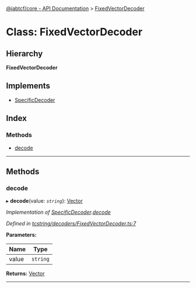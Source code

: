 [@iabtcf/core - API Documentation](../README.md) > [FixedVectorDecoder](../classes/fixedvectordecoder.md)

# Class: FixedVectorDecoder

## Hierarchy

**FixedVectorDecoder**

## Implements

* [SpecificDecoder](../interfaces/specificdecoder.md)

## Index

### Methods

* [decode](fixedvectordecoder.md#decode)

---

## Methods

<a id="decode"></a>

###  decode

▸ **decode**(value: *`string`*): [Vector](vector.md)

*Implementation of [SpecificDecoder](../interfaces/specificdecoder.md).[decode](../interfaces/specificdecoder.md#decode)*

*Defined in [tcstring/decoders/FixedVectorDecoder.ts:7](https://github.com/chrispaterson/iabtcf-es/blob/7542805/modules/core/src/tcstring/decoders/FixedVectorDecoder.ts#L7)*

**Parameters:**

| Name | Type |
| ------ | ------ |
| value | `string` |

**Returns:** [Vector](vector.md)

___

